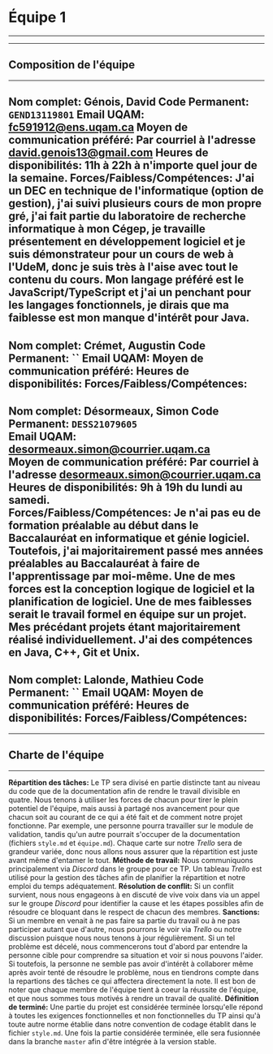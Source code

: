 # Équipe 1
------
------
## Composition de l'équipe
------
**Nom complet: Génois, David**
**Code Permanent:** `GEND13119801`
**Email UQAM:** [fc591912@ens.uqam.ca](mailto:fc591912@ens.uqam.ca)
**Moyen de communication préféré:** Par courriel à l'adresse [david.genois13@gmail.com](mailto:david.genois13@gmail.com)
**Heures de disponibilités:** 11h à 22h à n'importe quel jour de la semaine.
**Forces/Faibless/Compétences:** J'ai un DEC en technique de l'informatique (option de gestion), j'ai suivi plusieurs cours de mon propre gré, j'ai fait partie du laboratoire de recherche informatique à mon Cégep, je travaille présentement en développement logiciel et je suis démonstrateur pour un cours de web à l'UdeM, donc je suis très à l'aise avec tout le contenu du cours. Mon langage préféré est le JavaScript/TypeScript et j'ai un penchant pour les langages fonctionnels, je dirais que ma faiblesse est mon manque d'intérêt pour Java. 
------
**Nom complet: Crémet, Augustin**
**Code Permanent:** ``
**Email UQAM:** [](mailto:)
**Moyen de communication préféré:** 
**Heures de disponibilités:** 
**Forces/Faibless/Compétences:** 
------
**Nom complet: Désormeaux, Simon**
**Code Permanent:** `DESS21079605`
<br/>**Email UQAM:** [desormeaux.simon@courrier.uqam.ca](mailto:desormeaux.simon@courrier.uqam.ca)
<br/>**Moyen de communication préféré:** Par courriel à l'adresse [desormeaux.simon@courrier.uqam.ca](mailto:desormeaux.simon@courrier.uqam.ca)
<br/>**Heures de disponibilités:** 9h à 19h du lundi au samedi.
<br/>**Forces/Faibless/Compétences:** Je n'ai pas eu de formation préalable au début dans le Baccalauréat en informatique et génie logiciel. Toutefois, j'ai majoritairement passé mes années préalables au Baccalauréat à faire de l'apprentissage par moi-même. Une de mes forces est la conception logique de logiciel et la planification de logiciel. Une de mes faiblesses serait le travail formel en équipe sur un projet. Mes précédant projets étant majoritairement réalisé individuellement. J'ai des compétences en Java, C++, Git et Unix.
------
**Nom complet: Lalonde, Mathieu**
**Code Permanent:** ``
**Email UQAM:** [](mailto:)
**Moyen de communication préféré:** 
**Heures de disponibilités:** 
**Forces/Faibless/Compétences:** 
------
------
## Charte de l'équipe
------
**Répartition des tâches:** Le TP sera divisé en partie distincte tant au niveau du code que de la documentation afin de rendre le travail divisible en quatre. Nous tenons à utiliser les forces de chacun pour tirer le plein potentiel de l'équipe, mais aussi à partagé nos avancement pour que chacun soit au courant de ce qui a été fait et de comment notre projet fonctionne. Par exemple, une personne pourra travailler sur le module de validation, tandis qu'un autre pourrait s'occuper de la documentation (fichiers `style.md` et `équipe.md`). Chaque carte sur notre *Trello* sera de grandeur variée, donc nous allons nous assurer que la répartition est juste avant même d'entamer le tout.
**Méthode de travail:** Nous communiquons principalement via *Discord* dans le groupe pour ce TP. Un tableau *Trello* est utilisé pour la gestion des tâches afin de planifier la répartition et notre emploi du temps adéquatement.
**Résolution de conflit:** Si un conflit survient, nous nous engageons à en discuté de vive voix dans via un appel sur le groupe *Discord* pour identifier la cause et les étapes possibles afin de résoudre ce bloquant dans le respect de chacun des membres. 
**Sanctions:** Si un membre en venait à ne pas faire sa partie du travail ou à ne pas participer autant que d'autre, nous pourrons le voir via *Trello* ou notre discussion puisque nous nous tenons à jour régulièrement. Si un tel problème est décelé, nous commencerons tout d'abord par entendre la personne cible pour comprendre sa situation et voir si nous pouvons l'aider. Si toutefois, la personne ne semble pas avoir d'intérêt à collaborer même après avoir tenté de résoudre le problème, nous en tiendrons compte dans la repartions des tâches ce qui affectera directement la note. Il est bon de noter que chaque membre de l'équipe tient à coeur la réussite de l'équipe, et que nous sommes tous motivés à rendre un travail de qualité.
**Définition de terminé:** Une partie du projet est considérée terminée lorsqu'elle répond à toutes les exigences fonctionnelles et non fonctionnelles du TP ainsi qu'à toute autre norme établie dans notre convention de codage établit dans le fichier `style.md`. Une fois la partie considérée terminée, elle sera fusionnée dans la branche `master` afin d'être intégrée à la version stable.